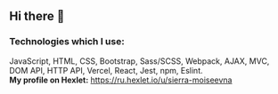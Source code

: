 ## Hi there 👋
### Technologies which I use:  
JavaScript, HTML, CSS, Bootstrap, Sass/SCSS, Webpack, AJAX, MVC, DOM API, HTTP API, Vercel, React, Jest, npm, Eslint.  
**My profile on Hexlet:** https://ru.hexlet.io/u/sierra-moiseevna

<!--
**ElenaManukyan/ElenaManukyan** is a ✨ _special_ ✨ repository because its `README.md` (this file) appears on your GitHub profile.

Here are some ideas to get you started:

- 🔭 I’m currently working on ...
- 🌱 I’m currently learning ...
- 👯 I’m looking to collaborate on ...
- 🤔 I’m looking for help with ...
- 💬 Ask me about ...
- 📫 How to reach me: ...
- 😄 Pronouns: ...
- ⚡ Fun fact: ...
-->

